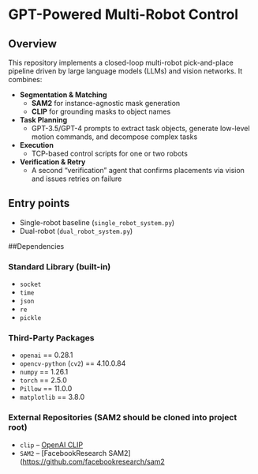 # GPT-Powered Multi-Robot Control

## Overview  
This repository implements a closed-loop multi-robot pick-and-place pipeline driven by large language models (LLMs) and vision networks. It combines:

- **Segmentation & Matching**  
  - **SAM2** for instance-agnostic mask generation  
  - **CLIP** for grounding masks to object names  
- **Task Planning**  
  - GPT-3.5/GPT-4 prompts to extract task objects, generate low-level motion commands, and decompose complex tasks  
- **Execution**  
  - TCP-based control scripts for one or two robots  
- **Verification & Retry**  
  - A second “verification” agent that confirms placements via vision and issues retries on failure  

## Entry points  
- Single-robot baseline (`single_robot_system.py`)
- Dual-robot (`dual_robot_system.py`)


##Dependencies

### Standard Library (built-in)
- `socket`
- `time`
- `json`
- `re`
- `pickle`

### Third-Party Packages
- `openai` == 0.28.1
- `opencv-python` (`cv2`) == 4.10.0.84
- `numpy` == 1.26.1
- `torch` == 2.5.0
- `Pillow` == 11.0.0
- `matplotlib` == 3.8.0

### External Repositories (SAM2 should be cloned into project root)
- `clip` – [OpenAI CLIP](https://github.com/openai/CLIP)
- `SAM2` – [FacebookResearch SAM2](https://github.com/facebookresearch/sam2
